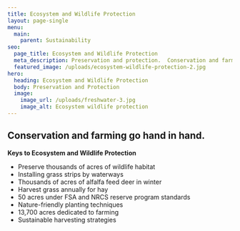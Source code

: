 ```yaml
---
title: Ecosystem and Wildlife Protection
layout: page-single
menu:
  main:
    parent: Sustainability
seo:
  page_title: Ecosystem and Wildlife Protection
  meta_description: Preservation and protection.  Conservation and farming go hand in hand.
  featured_image: /uploads/ecosystem-wildlife-protection-2.jpg
hero:
  heading: Ecosystem and Wildlife Protection
  body: Preservation and Protection
  image:
    image_url: /uploads/freshwater-3.jpg
    image_alt: Ecosystem wildlife protection
---
```

## Conservation and farming go hand in hand.

**Keys to Ecosystem and Wildlife Protection**

* Preserve thousands of acres of wildlife habitat
* Installing grass strips by waterways
* Thousands of acres of alfalfa feed deer in winter
* Harvest grass annually for hay
* 50 acres under FSA and NRCS reserve program standards
* Nature-friendly planting techniques
* 13,700 acres dedicated to farming
* Sustainable harvesting strategies
